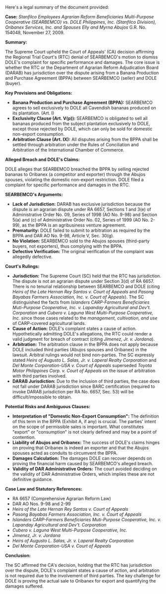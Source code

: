 Here's a legal summary of the document provided:

**Case:** *Stanfilco Employees Agrarian Reform Beneficiaries Multi-Purpose Cooperative (SEARBEMCO) vs. DOLE Philippines, Inc. (Stanfilco Division), Oribanex Services, Inc. and Spouses Elly and Myrna Abujos* G.R. No. 154048, November 27, 2009.

**Summary:**

The Supreme Court upheld the Court of Appeals' (CA) decision affirming the Regional Trial Court's (RTC) denial of SEARBEMCO's motion to dismiss DOLE's complaint for specific performance and damages. The core issue is whether the RTC or the Department of Agrarian Reform Adjudication Board (DARAB) has jurisdiction over the dispute arising from a Banana Production and Purchase Agreement (BPPA) between SEARBEMCO (seller) and DOLE (buyer).

**Key Provisions and Obligations:**

*   **Banana Production and Purchase Agreement (BPPA):** SEARBEMCO agrees to sell exclusively to DOLE all Cavendish bananas produced on its plantation. (Art. I)
*   **Exclusivity Clause (Art. V(p)):** SEARBEMCO is obligated to sell all bananas produced from the subject plantation exclusively to DOLE, except those rejected by DOLE, which can only be sold for domestic non-export consumption.
*   **Arbitration Clause (Art. IX):** All disputes arising from the BPPA shall be settled through arbitration under the Rules of Conciliation and Arbitration of the International Chamber of Commerce.

**Alleged Breach and DOLE's Claims:**

DOLE alleges that SEARBEMCO breached the BPPA by selling rejected bananas to Oribanex (a competitor and exporter) through the Abujos spouses, violating the domestic non-export restriction. DOLE filed a complaint for specific performance and damages in the RTC.

**SEARBEMCO's Arguments:**

*   **Lack of Jurisdiction:** DARAB has exclusive jurisdiction because the dispute is an agrarian dispute under RA 6657, Sections 1 and 3(e) of Administrative Order No. 09, Series of 1998 (AO No. 9-98) and Section 5(a) and (c) of Administrative Order No. 02, Series of 1999 (AO No. 2-99),  as the BPPA is an agribusiness venture agreement.
*   **Prematurity:** DOLE failed to submit to arbitration as required by the BPPA and DAR AO No. 9-98, Article V, Sec. 30(g).
*   **No Violation:** SEARBEMCO sold to the Abujos spouses (third-party buyers, not exporters), thus complying with the BPPA.
*   **Defective Verification:** The original verification of the complaint was allegedly defective.

**Court's Rulings:**

*   **Jurisdiction:** The Supreme Court (SC) held that the RTC has jurisdiction. The dispute is not an agrarian dispute under Section 3(d) of RA 6657. There is no tenurial relationship between SEARBEMCO and DOLE (citing *Heirs of the Late Hernan Rey Santos v. Court of Appeals* and *Pasong Bayabas Farmers Association, Inc. v. Court of Appeals*). The SC distinguished the facts from *Islanders CARP-Farmers Beneficiaries Muti-Purpose Cooperative, Inc. v. Lapanday Agricultural and Dev't. Corporation* and *Cubero v. Laguna West Multi-Purpose Cooperative, Inc.* since those cases related to the *management, cultivation, and use* of CARP-covered agricultural lands.
*   **Cause of Action:** DOLE's complaint states a cause of action. Hypothetically admitting DOLE's allegations, the RTC could render a valid judgment for breach of contract (citing *Jimenez, Jr. v. Jordana*).
*   **Arbitration:** The arbitration clause in the BPPA does not apply because DOLE included third parties (Abujos spouses and Oribanex) in the lawsuit. Arbitral rulings would not bind non-parties. The SC expressly stated *Heirs of Augusto L. Salas, Jr. v. Laperal Realty Corporation* and *Del Monte Corporation-USA v. Court of Appeals* superseded *Toyota Motor Philippines Corp. v. Court of Appeals* on the issue of arbitration with third parties involved.
*   **DARAB Jurisdiction:** Due to the inclusion of third parties, the case does not fall under DARAB jurisdiction since BARC certification (required to invoke DARAB jurisdiction per RA No. 6657, Sec. 53) will be difficult/impossible to obtain.

**Potential Risks and Ambiguous Clauses:**

*   **Interpretation of "Domestic Non-Export Consumption":** The definition of this term in the BPPA (Exhibit A, if any) is crucial. The parties' intent on the scope of permissible sales is important. What constitutes "export" or "consumption" is not clearly defined and may be a point of contention.
*   **Liability of Abujos and Oribanex:** The success of DOLE's claims hinges on proving that Oribanex is indeed an exporter and that the Abujos spouses acted as conduits to circumvent the BPPA.
*   **Damages Calculation:** The damages DOLE can recover depends on proving the financial harm caused by SEARBEMCO's alleged breach.
*   **Validity of DAR Administrative Orders:** The court avoided deciding on the validity of DAR Administrative Orders, which implies these are not definitive guidance.

**Case Law and Statutory References:**

*   RA 6657 (Comprehensive Agrarian Reform Law)
*   DAR AO Nos. 9-98 and 2-99
*   *Heirs of the Late Hernan Rey Santos v. Court of Appeals*
*   *Pasong Bayabas Farmers Association, Inc. v. Court of Appeals*
*   *Islanders CARP-Farmers Beneficiaries Muti-Purpose Cooperative, Inc. v. Lapanday Agricultural and Dev't. Corporation*
*   *Cubero v. Laguna West Multi-Purpose Cooperative, Inc.*
*   *Jimenez, Jr. v. Jordana*
*   *Heirs of Augusto L. Salas, Jr. v. Laperal Realty Corporation*
*   *Del Monte Corporation-USA v. Court of Appeals*

**Conclusion:**

The SC affirmed the CA's decision, holding that the RTC has jurisdiction over the dispute, DOLE's complaint states a cause of action, and arbitration is not required due to the involvement of third parties. The key challenge for DOLE is proving the actual sale to Oribanex for export and quantifying the damages suffered.
